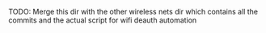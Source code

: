 TODO: Merge this dir with the other wireless nets dir which contains all the commits and the actual script for wifi deauth automation
